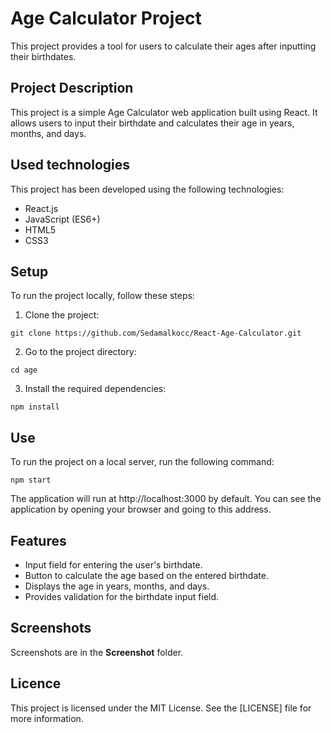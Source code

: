 # Age Calculator Project

This project provides a tool for users to calculate their ages after inputting their birthdates.

## Project Description

This project is a simple Age Calculator web application built using React. It allows users to input their birthdate and calculates their age in years, months, and days.

## Used technologies

This project has been developed using the following technologies:

- React.js
- JavaScript (ES6+)
- HTML5
- CSS3

## Setup

To run the project locally, follow these steps:

1. Clone the project:

```
git clone https://github.com/Sedamalkocc/React-Age-Calculator.git
```

2. Go to the project directory:

```
cd age
```

3. Install the required dependencies:

```
npm install
```

## Use

To run the project on a local server, run the following command:

```
npm start
```

The application will run at http://localhost:3000 by default. You can see the application by opening your browser and going to this address.

## Features

- Input field for entering the user's birthdate.
- Button to calculate the age based on the entered birthdate.
- Displays the age in years, months, and days.
- Provides validation for the birthdate input field.

## Screenshots

Screenshots are in the **Screenshot** folder.

## Licence

This project is licensed under the MIT License. See the [LICENSE] file for more information.
